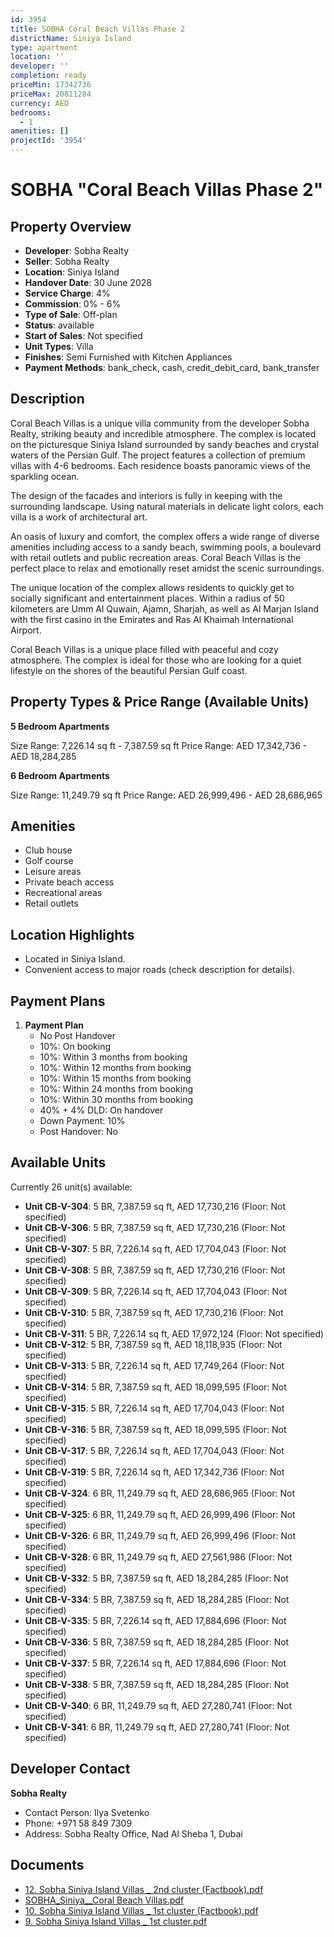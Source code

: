 ```yaml
---
id: 3954
title: SOBHA Coral Beach Villas Phase 2
districtName: Siniya Island
type: apartment
location: ''
developer: ''
completion: ready
priceMin: 17342736
priceMax: 20811284
currency: AED
bedrooms:
  - 1
amenities: []
projectId: '3954'
---
```


# SOBHA "Coral Beach Villas Phase 2"

## Property Overview
- **Developer**: Sobha Realty
- **Seller**: Sobha Realty
- **Location**: Siniya Island
- **Handover Date**: 30 June 2028
- **Service Charge**: 4%
- **Commission**: 0% - 6%
- **Type of Sale**: Off-plan
- **Status**: available
- **Start of Sales**: Not specified
- **Unit Types**: Villa
- **Finishes**: Semi Furnished with Kitchen Appliances
- **Payment Methods**: bank_check, cash, credit_debit_card, bank_transfer

## Description
Coral Beach Villas is a unique villa community from the developer Sobha Realty, striking beauty and incredible atmosphere. The complex is located on the picturesque Siniya Island surrounded by sandy beaches and crystal waters of the Persian Gulf. The project features a collection of premium villas with 4-6 bedrooms. Each residence boasts panoramic views of the sparkling ocean.

 The design of the facades and interiors is fully in keeping with the surrounding landscape. Using natural materials in delicate light colors, each villa is a work of architectural art. 

 An oasis of luxury and comfort, the complex offers a wide range of diverse amenities including access to a sandy beach, swimming pools, a boulevard with retail outlets and public recreation areas. Coral Beach Villas is the perfect place to relax and emotionally reset amidst the scenic surroundings.

 The unique location of the complex allows residents to quickly get to socially significant and entertainment places. Within a radius of 50 kilometers are Umm Al Quwain, Ajamn, Sharjah, as well as Al Marjan Island with the first casino in the Emirates and Ras Al Khaimah International Airport. 

Coral Beach Villas is a unique place filled with peaceful and cozy atmosphere. The complex is ideal for those who are looking for a quiet lifestyle on the shores of the beautiful Persian Gulf coast.

## Property Types & Price Range (Available Units)
**5 Bedroom Apartments**

Size Range: 7,226.14 sq ft - 7,387.59 sq ft
Price Range: AED 17,342,736 - AED 18,284,285

**6 Bedroom Apartments**

Size Range: 11,249.79 sq ft
Price Range: AED 26,999,496 - AED 28,686,965

## Amenities
- Club house
- Golf course
- Leisure areas
- Private beach access
- Recreational areas
- Retail outlets

## Location Highlights
- Located in Siniya Island.
- Convenient access to major roads (check description for details).

## Payment Plans
1. **Payment Plan**
   - No Post Handover
   - 10%: On booking
   - 10%: Within 3 months from booking
   - 10%: Within 12 months from booking
   - 10%: Within 15 months from booking
   - 10%: Within 24 months from booking
   - 10%: Within 30 months from booking
   - 40% + 4% DLD: On handover
   - Down Payment: 10%
   - Post Handover: No

## Available Units
Currently 26 unit(s) available:
- **Unit CB-V-304**: 5 BR, 7,387.59 sq ft, AED 17,730,216 (Floor: Not specified)
- **Unit CB-V-306**: 5 BR, 7,387.59 sq ft, AED 17,730,216 (Floor: Not specified)
- **Unit CB-V-307**: 5 BR, 7,226.14 sq ft, AED 17,704,043 (Floor: Not specified)
- **Unit CB-V-308**: 5 BR, 7,387.59 sq ft, AED 17,730,216 (Floor: Not specified)
- **Unit CB-V-309**: 5 BR, 7,226.14 sq ft, AED 17,704,043 (Floor: Not specified)
- **Unit CB-V-310**: 5 BR, 7,387.59 sq ft, AED 17,730,216 (Floor: Not specified)
- **Unit CB-V-311**: 5 BR, 7,226.14 sq ft, AED 17,972,124 (Floor: Not specified)
- **Unit CB-V-312**: 5 BR, 7,387.59 sq ft, AED 18,118,935 (Floor: Not specified)
- **Unit CB-V-313**: 5 BR, 7,226.14 sq ft, AED 17,749,264 (Floor: Not specified)
- **Unit CB-V-314**: 5 BR, 7,387.59 sq ft, AED 18,099,595 (Floor: Not specified)
- **Unit CB-V-315**: 5 BR, 7,226.14 sq ft, AED 17,704,043 (Floor: Not specified)
- **Unit CB-V-316**: 5 BR, 7,387.59 sq ft, AED 18,099,595 (Floor: Not specified)
- **Unit CB-V-317**: 5 BR, 7,226.14 sq ft, AED 17,704,043 (Floor: Not specified)
- **Unit CB-V-319**: 5 BR, 7,226.14 sq ft, AED 17,342,736 (Floor: Not specified)
- **Unit CB-V-324**: 6 BR, 11,249.79 sq ft, AED 28,686,965 (Floor: Not specified)
- **Unit CB-V-325**: 6 BR, 11,249.79 sq ft, AED 26,999,496 (Floor: Not specified)
- **Unit CB-V-326**: 6 BR, 11,249.79 sq ft, AED 26,999,496 (Floor: Not specified)
- **Unit CB-V-328**: 6 BR, 11,249.79 sq ft, AED 27,561,986 (Floor: Not specified)
- **Unit CB-V-332**: 5 BR, 7,387.59 sq ft, AED 18,284,285 (Floor: Not specified)
- **Unit CB-V-334**: 5 BR, 7,387.59 sq ft, AED 18,284,285 (Floor: Not specified)
- **Unit CB-V-335**: 5 BR, 7,226.14 sq ft, AED 17,884,696 (Floor: Not specified)
- **Unit CB-V-336**: 5 BR, 7,387.59 sq ft, AED 18,284,285 (Floor: Not specified)
- **Unit CB-V-337**: 5 BR, 7,226.14 sq ft, AED 17,884,696 (Floor: Not specified)
- **Unit CB-V-338**: 5 BR, 7,387.59 sq ft, AED 18,284,285 (Floor: Not specified)
- **Unit CB-V-340**: 6 BR, 11,249.79 sq ft, AED 27,280,741 (Floor: Not specified)
- **Unit CB-V-341**: 6 BR, 11,249.79 sq ft, AED 27,280,741 (Floor: Not specified)

## Developer Contact
**Sobha Realty**
- Contact Person: Ilya Svetenko
- Phone: +971 58 849 7309
- Address: Sobha Realty Office, Nad Al Sheba 1, Dubai

## Documents
- [12. Sobha Siniya Island Villas _ 2nd cluster (Factbook).pdf](https://cdn.geniemap.net/2024/12/25/ORBlm2wpvfMJNTF4k1tkjO0U0wjX51BkwV2uHa30.pdf)
- [SOBHA_Siniya__Coral Beach Villas.pdf](https://cdn.geniemap.net/2024/10/16/zV6OymQJXvwbj7sQLThrGhBpF541GVRcwjG4cF1Z.pdf)
- [10. Sobha Siniya Island Villas _ 1st cluster (Factbook).pdf](https://cdn.geniemap.net/2024/12/25/6HxfoOVebiTPSeVrapkfD6gP6oUhzUSbhzJ0yeeN.pdf)
- [9. Sobha Siniya Island Villas _ 1st cluster.pdf](https://cdn.geniemap.net/2024/12/25/5ID7S0zpki4RvOqlgIqQga16YGcBOSMAjRB5D5kS.pdf)
